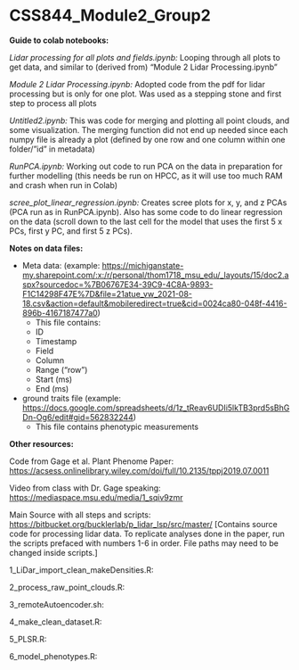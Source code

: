 # CSS844_Module2_Group2

**Guide to colab notebooks:**

_Lidar processing for all plots and fields.ipynb:_ Looping through all plots to get data, and similar to (derived from) “Module 2 Lidar Processing.ipynb”

_Module 2 Lidar Processing.ipynb:_ Adopted code from the pdf for lidar processing but is only for one plot. Was used as a stepping stone and first step to process all plots

_Untitled2.ipynb:_ This was code for merging and plotting all point clouds, and some visualization. The merging function did not end up needed since each numpy file is already a plot (defined by one row and one column within one folder/”id” in metadata)

_RunPCA.ipynb:_ Working out code to run PCA on the data in preparation for further modelling (this needs be run on HPCC, as it will use too much RAM and crash when run in Colab)

_scree_plot_linear_regression.ipynb:_ Creates scree plots for x, y, and z PCAs (PCA run as in RunPCA.ipynb). Also has some code to do linear regression on the data (scroll down to the last cell for the model that uses the first 5 x PCs, first y PC, and first 5 z PCs).

**Notes on data files:**
- Meta data: (example: https://michiganstate-my.sharepoint.com/:x:/r/personal/thom1718_msu_edu/_layouts/15/doc2.aspx?sourcedoc=%7B06767E34-39C9-4C8A-9893-F1C14298F47E%7D&file=21atue_vw_2021-08-18.csv&action=default&mobileredirect=true&cid=0024ca80-048f-4416-896b-4167187477a0)
  - This file contains:
  - ID
  - Timestamp
  - Field
  - Column
  - Range (“row”)
  - Start (ms)
  - End (ms)
- ground traits file (example: https://docs.google.com/spreadsheets/d/1z_tReav6UDIi5lkTB3prd5sBhGDn-Og6/edit#gid=562832244)
  - This file contains phenotypic measurements 

**Other resources:**

Code from Gage et al. Plant Phenome Paper: https://acsess.onlinelibrary.wiley.com/doi/full/10.2135/tppj2019.07.0011

Video from class with Dr. Gage speaking: https://mediaspace.msu.edu/media/1_sqiv9zmr

Main Source with all steps and scripts: https://bitbucket.org/bucklerlab/p_lidar_lsp/src/master/ [Contains source code for processing lidar data. To replicate analyses done in the paper, run the scripts prefaced with numbers 1-6 in order. File paths may need to be changed inside scripts.]

1_LiDar_import_clean_makeDensities.R:

2_process_raw_point_clouds.R:

3_remoteAutoencoder.sh:

4_make_clean_dataset.R:

5_PLSR.R:

6_model_phenotypes.R:
